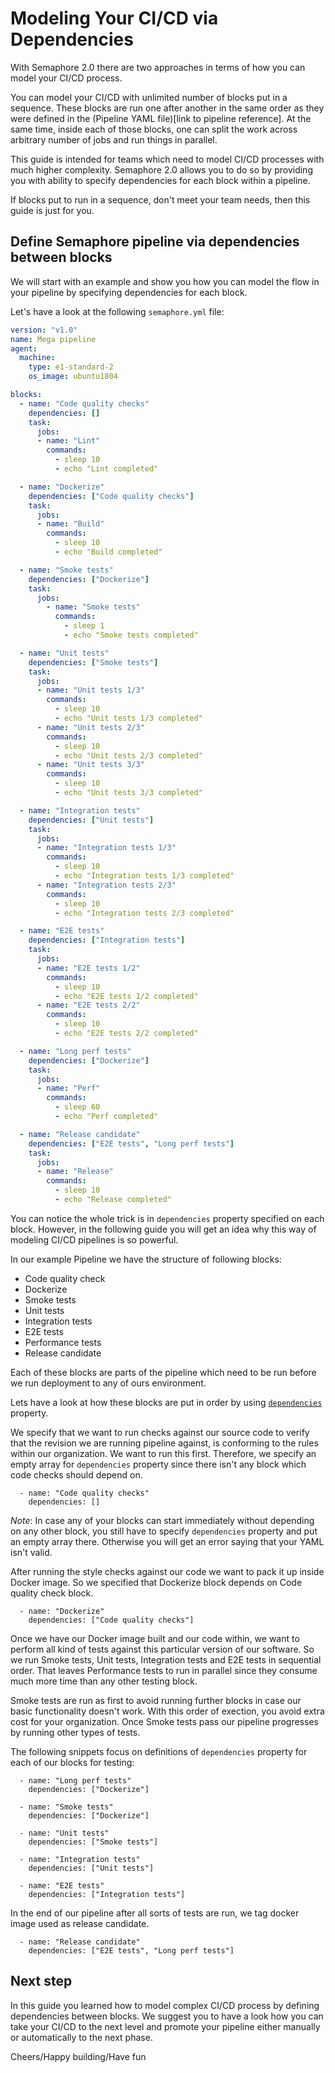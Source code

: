 # Modeling Your CI/CD via Dependencies

With Semaphore 2.0 there are two approaches in terms of how you can model your CI/CD
process.

You can model your CI/CD with unlimited number of blocks put in a
sequence. These blocks are run one after another in the same order as they were
defined in the (Pipeline YAML file)[link to pipeline reference]. At the same time,
inside each of those blocks, one can split the work across arbitrary number of jobs
and run things in parallel.

This guide is intended for teams which need to model CI/CD processes with much higher
complexity. Semaphore 2.0 allows you to do so by providing you with ability 
to specify dependencies for each block within a pipeline.

If blocks put to run in a sequence, don't meet your team needs, then this guide is just for
you.

## Define Semaphore pipeline via dependencies between blocks

We will start with an example and show you how you can model the flow in your
pipeline by specifying dependencies for each block.

Let's have a look at the following `semaphore.yml` file:

``` yaml
version: "v1.0"
name: Mega pipeline
agent:
  machine:
    type: e1-standard-2
    os_image: ubuntu1804

blocks:
  - name: "Code quality checks"
    dependencies: []
    task:
      jobs:
      - name: "Lint"
        commands:
          - sleep 10
          - echo "Lint completed"

  - name: "Dockerize"
    dependencies: ["Code quality checks"]
    task:
      jobs:
      - name: "Build"
        commands:
          - sleep 10
          - echo "Build completed"

  - name: "Smoke tests"
    dependencies: ["Dockerize"]
    task:
      jobs:
        - name: "Smoke tests"
          commands:
            - sleep 1
            - echo "Smoke tests completed"

  - name: "Unit tests"
    dependencies: ["Smoke tests"]
    task:
      jobs:
      - name: "Unit tests 1/3"
        commands:
          - sleep 10
          - echo "Unit tests 1/3 completed"
      - name: "Unit tests 2/3"
        commands:
          - sleep 10
          - echo "Unit tests 2/3 completed"
      - name: "Unit tests 3/3"
        commands:
          - sleep 10
          - echo "Unit tests 3/3 completed"

  - name: "Integration tests"
    dependencies: ["Unit tests"]
    task:
      jobs:
      - name: "Integration tests 1/3"
        commands:
          - sleep 10
          - echo "Integration tests 1/3 completed"
      - name: "Integration tests 2/3"
        commands:
          - sleep 10
          - echo "Integration tests 2/3 completed"

  - name: "E2E tests"
    dependencies: ["Integration tests"]
    task:
      jobs:
      - name: "E2E tests 1/2"
        commands:
          - sleep 10
          - echo "E2E tests 1/2 completed"
      - name: "E2E tests 2/2"
        commands:
          - sleep 10
          - echo "E2E tests 2/2 completed"

  - name: "Long perf tests"
    dependencies: ["Dockerize"]
    task:
      jobs:
      - name: "Perf"
        commands:
          - sleep 60
          - echo "Perf completed"

  - name: "Release candidate"
    dependencies: ["E2E tests", "Long perf tests"]
    task:
      jobs:
      - name: "Release"
        commands:
          - sleep 10
          - echo "Release completed"
```

You can notice the whole trick is in `dependencies` property specified on each block.
However, in the following guide you will get an idea why this way of
modeling CI/CD pipelines is so powerful.

In our example Pipeline we have the structure of following blocks:

- Code quality check
- Dockerize
- Smoke tests
- Unit tests
- Integration tests
- E2E tests
- Performance tests
- Release candidate

Each of these blocks are parts of the pipeline which need to be run before
we run deployment to any of ours environment.

Lets have a look at how these blocks are put in order by using [`dependencies`](link-to-deps-field-reference) property.

We specify that we want to run checks against our source code to verify that the
revision we are running pipeline against, is conforming to the
rules within our organization. We want to run this first. Therefore, we specify an empty array for
`dependencies` property since there isn't any block which code checks should
depend on.

```
  - name: "Code quality checks"
    dependencies: []

```

*Note*: In case any of your blocks can start immediately without depending on any other
block, you still have to specify `dependencies` property and put an empty array
there. Otherwise you will get an error saying that your YAML isn't valid.

After running the style checks against our code we want to pack it up inside Docker
image. So we specified that Dockerize block depends on Code quality check block.

```
  - name: "Dockerize"
    dependencies: ["Code quality checks"]
```

Once we have our Docker image built and our code within, we want to perform all
kind of tests against this particular version of our software. So we run Smoke
tests, Unit tests, Integration tests and E2E tests in sequential order. That
leaves Performance tests to run in parallel since they consume much more time
than any other testing block.

Smoke tests are run as first to avoid running further blocks in case our basic
functionality doesn't work. With this order of exection, you avoid extra cost 
for your organization. Once Smoke tests pass our pipeline progresses by running 
other types of tests.

The following snippets focus on definitions of `dependencies` property for each of
our blocks for testing:

```
  - name: "Long perf tests"
    dependencies: ["Dockerize"]
```

```
  - name: "Smoke tests"
    dependencies: ["Dockerize"]
```

```
  - name: "Unit tests"
    dependencies: ["Smoke tests"]
```

```
  - name: "Integration tests"
    dependencies: ["Unit tests"]
```

```
  - name: "E2E tests"
    dependencies: ["Integration tests"]
```

In the end of our pipeline after all sorts of tests are run, we tag docker image used as
release candidate.

```
  - name: "Release candidate"
    dependencies: ["E2E tests", "Long perf tests"]
```

## Next step

In this guide you learned how to model complex CI/CD process by defining
dependencies between blocks. We suggest you to have a look how you can take your CI/CD
to the next level and promote your pipeline either manually or automatically to the next phase.


Cheers/Happy building/Have fun
